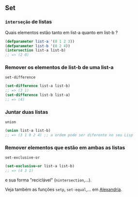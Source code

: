 ## Set

### `interseção` de listas

Quais elementos estão tanto em list-a quanto em list-b ?

~~~lisp
(defparameter list-a '(0 1 2 3))
(defparameter list-b '(0 2 4))
(intersection list-a list-b)
;; => (2 0)
~~~

### Remover os elementos de list-b de uma list-a

`set-difference`

~~~lisp
(set-difference list-a list-b)
;; => (3 1)
(set-difference list-b list-a)
;; => (4)
~~~

### Juntar duas listas

`union`

~~~lisp
(union list-a list-b)
;; => (3 1 0 2 4) ;; a ordem pode ser diferente no seu Lisp
~~~

### Remover elementos que estão em ambas as listas

`set-exclusive-or`

~~~lisp
(set-exclusive-or list-a list-b)
;; => (4 3 1)
~~~

e sua forma "reciclável" (`nintersection`,...).

Veja também as funções `setp`, `set-equal`,... em
[Alexandria](https://common-lisp.net/project/alexandria/draft/alexandria.html#Conses).
